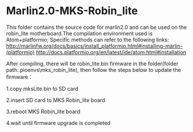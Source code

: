 # Marlin2.0-MKS-Robin_lite

This folder contains the source code for marlin2.0 and can be used on the robin_lite motherboard.The compilation environment used is Atom+platformio;
Specific methods can refer to the following links:
http://marlinfw.org/docs/basics/install_platformio.html#installing-marlin-(platformio)
http://docs.platformio.org/en/latest/ide/atom.html#installation

After compiling, there will be robin_lite.bin firmware in the folder(folder path:\.pioenvs\mks_robin_lite), then follow the steps below to update the firmware：

1.copy mksLite.bin to SD card

2.insert SD card to MKS Robin_lite board

3.reboot MKS Robin_lite board

4.wait until firmware upgrade is completed
